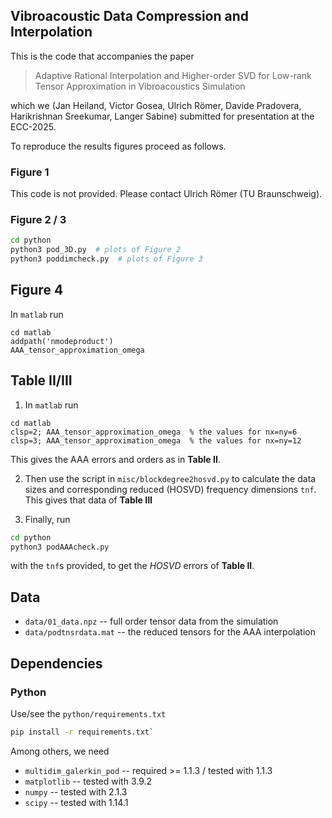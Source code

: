 Vibroacoustic Data Compression and Interpolation
---

This is the code that accompanies the paper

> Adaptive Rational Interpolation and Higher-order SVD for Low-rank Tensor Approximation in Vibroacoustics Simulation

which we (Jan Heiland, Victor Gosea, Ulrich R&ouml;mer, Davide Pradovera, Harikrishnan Sreekumar, Langer Sabine) submitted for presentation at the ECC-2025.

To reproduce the results figures proceed as follows.

### Figure 1

This code is not provided. Please contact Ulrich R&ouml;mer (TU Braunschweig).

### Figure 2 / 3

```sh
cd python
python3 pod_3D.py  # plots of Figure 2
python3 poddimcheck.py  # plots of Figure 3
```

## Figure 4

In `matlab` run

```
cd matlab
addpath('nmodeproduct')
AAA_tensor_approximation_omega
```

## Table II/III

1. In `matlab` run

```
cd matlab
clsp=2; AAA_tensor_approximation_omega  % the values for nx=ny=6
clsp=3; AAA_tensor_approximation_omega  % the values for nx=ny=12
```

This gives the AAA errors and orders as in **Table II**.

2. Then use the script in `misc/blockdegree2hosvd.py` to calculate the data sizes
and corresponding reduced (HOSVD) frequency dimensions `tnf`. This gives that
data of **Table III**

3. Finally, run 

```sh
cd python
python3 podAAAcheck.py
```

with the `tnf`s provided, to get the *HOSVD* errors of **Table II**.

## Data

 * `data/01_data.npz` -- full order tensor data from the simulation
 * `data/podtnsrdata.mat` -- the reduced tensors for the AAA interpolation

## Dependencies

### Python

Use/see the `python/requirements.txt`

```sh
pip install -r requirements.txt`
```

Among others, we need

 * `multidim_galerkin_pod` -- required >= 1.1.3 / tested with 1.1.3
 * `matplotlib` -- tested with 3.9.2
 * `numpy` -- tested with 2.1.3
 * `scipy` -- tested with 1.14.1
